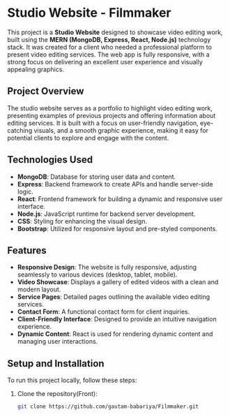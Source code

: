 # Studio Website - Filmmaker
This project is a **Studio Website** designed to showcase video editing work, built using the **MERN (MongoDB, Express, React, Node.js)** technology stack. It was created for a client who needed a professional platform to present video editing services. The web app is fully responsive, with a strong focus on delivering an excellent user experience and visually appealing graphics.

## Project Overview

The studio website serves as a portfolio to highlight video editing work, presenting examples of previous projects and offering information about editing services. It is built with a focus on user-friendly navigation, eye-catching visuals, and a smooth graphic experience, making it easy for potential clients to explore and engage with the content.

## Technologies Used

- **MongoDB**: Database for storing user data and content.
- **Express**: Backend framework to create APIs and handle server-side logic.
- **React**: Frontend framework for building a dynamic and responsive user interface.
- **Node.js**: JavaScript runtime for backend server development.
- **CSS**: Styling for enhancing the visual design.
- **Bootstrap**: Utilized for responsive layout and pre-styled components.

## Features

- **Responsive Design**: The website is fully responsive, adjusting seamlessly to various devices (desktop, tablet, mobile).
- **Video Showcase**: Displays a gallery of edited videos with a clean and modern layout.
- **Service Pages**: Detailed pages outlining the available video editing services.
- **Contact Form**: A functional contact form for client inquiries.
- **Client-Friendly Interface**: Designed to provide an intuitive navigation experience.
- **Dynamic Content**: React is used for rendering dynamic content and managing user interactions.

## Setup and Installation

To run this project locally, follow these steps:

1. Clone the repository(Front):
   ```bash
   git clone https://github.com/gautam-babariya/Filmmaker.git
